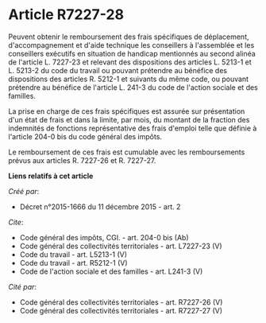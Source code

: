 # Article R7227-28

Peuvent obtenir le remboursement des frais spécifiques de déplacement, d'accompagnement et d'aide technique les conseillers à
l'assemblée et les conseillers exécutifs en situation de handicap mentionnés au second alinéa de l'article L. 7227-23 et
relevant des dispositions des articles L. 5213-1 et L. 5213-2 du code du travail ou pouvant prétendre au bénéfice des
dispositions des articles R. 5212-1 et suivants du même code, ou pouvant prétendre au bénéfice de l'article L. 241-3 du code
de l'action sociale et des familles. 

La prise en charge de ces frais spécifiques est assurée sur présentation d'un état de frais et dans la limite, par mois, du
montant de la fraction des indemnités de fonctions représentative des frais d'emploi telle que définie à l'article 204-0 bis
du code général des impôts. 

Le remboursement de ces frais est cumulable avec les remboursements prévus aux articles R. 7227-26 et R. 7227-27.

**Liens relatifs à cet article**

_Créé par_:

  - Décret n°2015-1666 du 11 décembre 2015 - art. 2

_Cite_:

  - Code général des impôts, CGI. - art. 204-0 bis (Ab)
  - Code général des collectivités territoriales - art. L7227-23 (V)
  - Code du travail - art. L5213-1 (V)
  - Code du travail - art. R5212-1 (V)
  - Code de l'action sociale et des familles - art. L241-3 (V)

_Cité par_:

  - Code général des collectivités territoriales - art. R7227-26 (V)
  - Code général des collectivités territoriales - art. R7227-27 (V)
